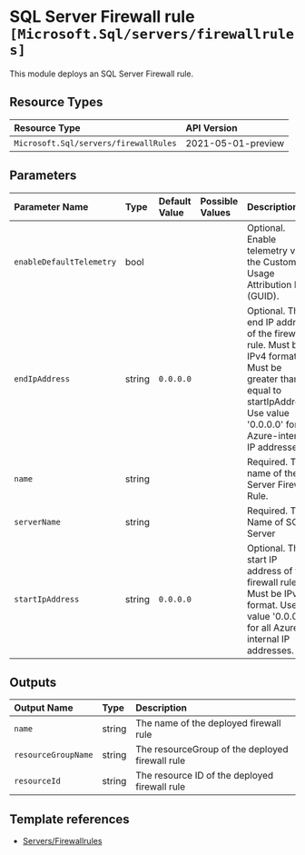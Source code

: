 # SQL Server Firewall rule `[Microsoft.Sql/servers/firewallrules]`

This module deploys an SQL Server Firewall rule.

## Resource Types

| Resource Type | API Version |
| :-- | :-- |
| `Microsoft.Sql/servers/firewallRules` | 2021-05-01-preview |

## Parameters

| Parameter Name | Type | Default Value | Possible Values | Description |
| :-- | :-- | :-- | :-- | :-- |
| `enableDefaultTelemetry` | bool |  |  | Optional. Enable telemetry via the Customer Usage Attribution ID (GUID). |
| `endIpAddress` | string | `0.0.0.0` |  | Optional. The end IP address of the firewall rule. Must be IPv4 format. Must be greater than or equal to startIpAddress. Use value '0.0.0.0' for all Azure-internal IP addresses. |
| `name` | string |  |  | Required. The name of the Server Firewall Rule. |
| `serverName` | string |  |  | Required. The Name of SQL Server |
| `startIpAddress` | string | `0.0.0.0` |  | Optional. The start IP address of the firewall rule. Must be IPv4 format. Use value '0.0.0.0' for all Azure-internal IP addresses. |

## Outputs

| Output Name | Type | Description |
| :-- | :-- | :-- |
| `name` | string | The name of the deployed firewall rule |
| `resourceGroupName` | string | The resourceGroup of the deployed firewall rule |
| `resourceId` | string | The resource ID of the deployed firewall rule |

## Template references

- [Servers/Firewallrules](https://docs.microsoft.com/en-us/azure/templates/Microsoft.Sql/2021-05-01-preview/servers/firewallRules)
